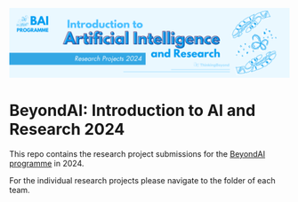 ![BeyondAI Banner for Research Projects](BeyondAI_Banner_Research_Projects_2024.png)

# BeyondAI: Introduction to AI and Research 2024
This repo contains the research project submissions for the [BeyondAI programme](https://thinkingbeyond.education/beyondai/) in 2024.

For the individual research projects please navigate to the folder of each team. 

